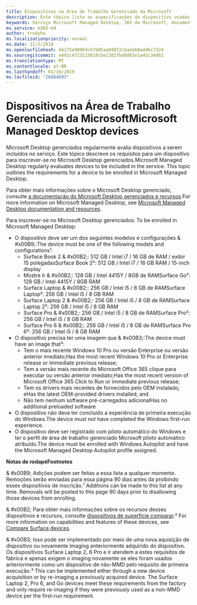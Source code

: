 ```yaml
---
title: Dispositivos na Área de Trabalho Gerenciada da Microsoft
description: Este tópico lista as especificações do dispositivo usadas no Microsoft Desktop gerenciados.
keywords: Serviço Microsoft Managed Desktop, 365 da Microsoft, documentação
ms.service: m365-md
author: trudyha
ms.localizationpriority: normal
ms.date: 11/2/2018
ms.openlocfilehash: 44175e9896dcbfb85aab9872cbadab0addbc7324
ms.sourcegitcommit: e491c4713115610cbe13d2fbd0d65e1a41c34d62
ms.translationtype: MT
ms.contentlocale: pt-BR
ms.lasthandoff: 01/16/2019
ms.locfileid: "26864693"
---
```

# <a name="microsoft-managed-desktop-devices"></a><span data-ttu-id="9cfd4-104">Dispositivos na Área de Trabalho Gerenciada da Microsoft</span><span class="sxs-lookup"><span data-stu-id="9cfd4-104">Microsoft Managed Desktop devices</span></span>

<span data-ttu-id="9cfd4-p101">Microsoft Desktop gerenciados regularmente avalia dispositivos a serem incluídos no serviço. Este tópico descreve os requisitos para um dispositivo para inscrever-se no Microsoft Desktop gerenciados.</span><span class="sxs-lookup"><span data-stu-id="9cfd4-p101">Microsoft Managed Desktop regularly evaluates devices to be included in the service. This topic outlines the requirements for a device to be enrolled in Microsoft Managed Desktop.</span></span>

<span data-ttu-id="9cfd4-107">Para obter mais informações sobre o Microsoft Desktop gerenciado, consulte [a documentação do Microsoft Desktop gerenciados e recursos](https://docs.microsoft.com/microsoft-365/managed-desktop/).</span><span class="sxs-lookup"><span data-stu-id="9cfd4-107">For more information on Microsoft Managed Desktop, see [Microsoft Managed Desktop documentation and resources](https://docs.microsoft.com/microsoft-365/managed-desktop/).</span></span> 

<span data-ttu-id="9cfd4-108"><!-- Microsoft 365 E5; Device as a Service -->
<!-- Split from device & technologies topic. Destination topic for aka.ms/device-list  -->Para inscrever-se no Microsoft Desktop gerenciados:</span><span class="sxs-lookup"><span data-stu-id="9cfd4-108"><!-- Microsoft 365 E5; Device as a Service -->
<!-- Split from device & technologies topic. Destination topic for aka.ms/device-list  --> To be enrolled in Microsoft Managed Desktop:</span></span>

- <span data-ttu-id="9cfd4-109">O dispositivo deve ser um dos seguintes modelos e configurações & #x00B9;:</span><span class="sxs-lookup"><span data-stu-id="9cfd4-109">The device must be one of the following models and configurations&#x00B9;:</span></span>
    - <span data-ttu-id="9cfd4-110">Surface Book 2 & #x00B2;: 512 GB / Intel i7 / 16 GB de RAM / exibir 15 polegadas</span><span class="sxs-lookup"><span data-stu-id="9cfd4-110">Surface Book 2&#x00B2;: 512 GB / Intel i7 / 16 GB RAM / 15-inch display</span></span>
    - <span data-ttu-id="9cfd4-111">Mostre Ir & #x00B2;: 128 GB / Intel 4415Y / 8GB de RAM</span><span class="sxs-lookup"><span data-stu-id="9cfd4-111">Surface Go&#x00B2;: 128 GB / Intel 4415Y / 8GB RAM</span></span>
    - <span data-ttu-id="9cfd4-112">Surface Laptop & #x00B2;: 256 GB / Intel i5 / 8 GB de RAM</span><span class="sxs-lookup"><span data-stu-id="9cfd4-112">Surface Laptop&#x00B2;: 256 GB / Intel i5 / 8 GB RAM</span></span>
    - <span data-ttu-id="9cfd4-113">Surface Laptop 2 & #x00B2;: 256 GB / Intel i5 / 8 GB de RAM</span><span class="sxs-lookup"><span data-stu-id="9cfd4-113">Surface Laptop 2&#x00B2;: 256 GB / Intel i5 / 8 GB RAM</span></span> 
    - <span data-ttu-id="9cfd4-114">Surface Pro & #x00B2;: 256 GB / Intel i5 / 8 GB de RAM</span><span class="sxs-lookup"><span data-stu-id="9cfd4-114">Surface Pro&#x00B2;: 256 GB / Intel i5 / 8 GB RAM</span></span>
    - <span data-ttu-id="9cfd4-115">Surface Pro 6 & #x00B2;: 256 GB / Intel i5 / 8 GB de RAM</span><span class="sxs-lookup"><span data-stu-id="9cfd4-115">Surface Pro 6&#x00B2;: 256 GB / Intel i5 / 8 GB RAM</span></span>
- <span data-ttu-id="9cfd4-116">O dispositivo precisa ter uma imagem que & #x00B3;:</span><span class="sxs-lookup"><span data-stu-id="9cfd4-116">The device must have an image that&#x00B3;:</span></span>
    - <span data-ttu-id="9cfd4-117">Tem o mais recente Windows 10 Pro ou versão Enterprise ou versão anterior imediato;</span><span class="sxs-lookup"><span data-stu-id="9cfd4-117">Has the most recent Windows 10 Pro or Enterprise release or immediate previous release;</span></span>
    - <span data-ttu-id="9cfd4-118">Tem a versão mais recente do Microsoft Office 365 clique para executar ou versão anterior imediato;</span><span class="sxs-lookup"><span data-stu-id="9cfd4-118">Has the most recent version of Microsoft Office 365 Click to Run or immediate previous release;</span></span>
    - <span data-ttu-id="9cfd4-119">Tem os drivers mais recentes de fornecidos pelo OEM instalado; e</span><span class="sxs-lookup"><span data-stu-id="9cfd4-119">Has the latest OEM-provided drivers installed; and</span></span>
    - <span data-ttu-id="9cfd4-120">Não tem nenhum software pré-carregados adicional</span><span class="sxs-lookup"><span data-stu-id="9cfd4-120">Has no additional preloaded software</span></span>
- <span data-ttu-id="9cfd4-121">O dispositivo não deve ter concluído a experiência de primeira execução do Windows.</span><span class="sxs-lookup"><span data-stu-id="9cfd4-121">The device must not have completed the Windows first-run experience.</span></span>
- <span data-ttu-id="9cfd4-122">O dispositivo deve ser registrado com piloto automático do Windows e ter o perfil de área de trabalho gerenciado Microsoft piloto automático atribuído.</span><span class="sxs-lookup"><span data-stu-id="9cfd4-122">The device must be enrolled with Windows Autopilot and have the Microsoft Managed Desktop Autopilot profile assigned.</span></span>

<span data-ttu-id="9cfd4-123">**Notas de rodapé**</span><span class="sxs-lookup"><span data-stu-id="9cfd4-123">**Footnotes**</span></span>

<span data-ttu-id="9cfd4-p102">& #x00B9; Adições podem ser feitas a essa lista a qualquer momento. Remoções serão enviadas para essa página 90 dias antes da proibindo esses dispositivos de inscrição.</span><span class="sxs-lookup"><span data-stu-id="9cfd4-p102">&#x00B9; Additions can be made to this list at any time. Removals will be posted to this page 90 days prior to disallowing those devices from enrolling.</span></span>

<span data-ttu-id="9cfd4-126">& #x00B2; Para obter mais informações sobre os recursos desses dispositivos e recursos, consulte [dispositivos de superfície comparar](https://www.microsoft.com/surface/devices/compare-devices).</span><span class="sxs-lookup"><span data-stu-id="9cfd4-126">&#x00B2; For more information on capabilities and features of these devices, see [Compare Surface devices](https://www.microsoft.com/surface/devices/compare-devices).</span></span>

<span data-ttu-id="9cfd4-p103">& #x00B3; Isso pode ser implementado por meio de uma nova aquisição de dispositivo ou novamente Imaging anteriormente adquirido do dispositivo. Os dispositivos Surface Laptop 2, 6 Pro e ir atendem a estes requisitos de fábrica e apenas exigem o imaging novamente se eles foram usados anteriormente como um dispositivo de não-MMD pelo requisito de primeira execução.</span><span class="sxs-lookup"><span data-stu-id="9cfd4-p103">&#x00B3; This can be implemented either through a new device acquisition or by re-imaging a previously acquired device. The Surface Laptop 2, Pro 6, and Go devices meet these requirements from the factory and only require re-imaging if they were previously used as a non-MMD device per the first-run requirement.</span></span>

